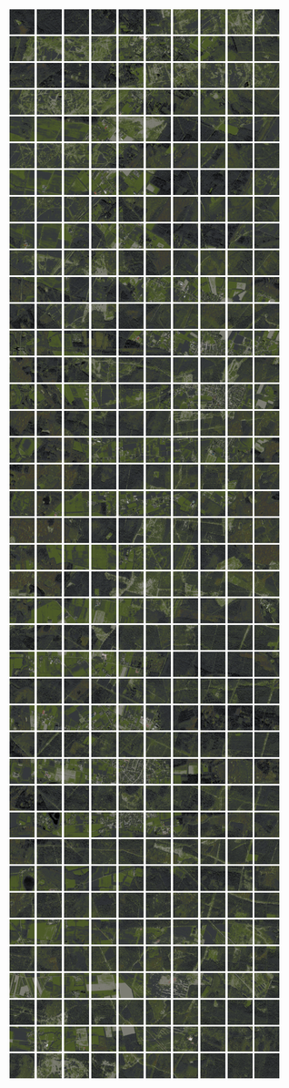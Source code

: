 <html>
<div>
<img src="https://github.com/HakkaTjakka/NL_TILE_MAP/blob/main/18/630/-1048/r.6300.-10480.png" height="44" width="44">
<img src="https://github.com/HakkaTjakka/NL_TILE_MAP/blob/main/18/630/-1048/r.6301.-10480.png" height="44" width="44">
<img src="https://github.com/HakkaTjakka/NL_TILE_MAP/blob/main/18/630/-1048/r.6302.-10480.png" height="44" width="44">
<img src="https://github.com/HakkaTjakka/NL_TILE_MAP/blob/main/18/630/-1048/r.6303.-10480.png" height="44" width="44">
<img src="https://github.com/HakkaTjakka/NL_TILE_MAP/blob/main/18/630/-1048/r.6304.-10480.png" height="44" width="44">
<img src="https://github.com/HakkaTjakka/NL_TILE_MAP/blob/main/18/630/-1048/r.6305.-10480.png" height="44" width="44">
<img src="https://github.com/HakkaTjakka/NL_TILE_MAP/blob/main/18/630/-1048/r.6306.-10480.png" height="44" width="44">
<img src="https://github.com/HakkaTjakka/NL_TILE_MAP/blob/main/18/630/-1048/r.6307.-10480.png" height="44" width="44">
<img src="https://github.com/HakkaTjakka/NL_TILE_MAP/blob/main/18/630/-1048/r.6308.-10480.png" height="44" width="44">
<img src="https://github.com/HakkaTjakka/NL_TILE_MAP/blob/main/18/630/-1048/r.6309.-10480.png" height="44" width="44">
<img src="https://github.com/HakkaTjakka/NL_TILE_MAP/blob/main/18/631/-1048/r.6310.-10480.png" height="44" width="44">
<img src="https://github.com/HakkaTjakka/NL_TILE_MAP/blob/main/18/631/-1048/r.6311.-10480.png" height="44" width="44">
<img src="https://github.com/HakkaTjakka/NL_TILE_MAP/blob/main/18/631/-1048/r.6312.-10480.png" height="44" width="44">
<img src="https://github.com/HakkaTjakka/NL_TILE_MAP/blob/main/18/631/-1048/r.6313.-10480.png" height="44" width="44">
<img src="https://github.com/HakkaTjakka/NL_TILE_MAP/blob/main/18/631/-1048/r.6314.-10480.png" height="44" width="44">
<img src="https://github.com/HakkaTjakka/NL_TILE_MAP/blob/main/18/631/-1048/r.6315.-10480.png" height="44" width="44">
<img src="https://github.com/HakkaTjakka/NL_TILE_MAP/blob/main/18/631/-1048/r.6316.-10480.png" height="44" width="44">
<img src="https://github.com/HakkaTjakka/NL_TILE_MAP/blob/main/18/631/-1048/r.6317.-10480.png" height="44" width="44">
<img src="https://github.com/HakkaTjakka/NL_TILE_MAP/blob/main/18/631/-1048/r.6318.-10480.png" height="44" width="44">
<img src="https://github.com/HakkaTjakka/NL_TILE_MAP/blob/main/18/631/-1048/r.6319.-10480.png" height="44" width="44">
<br>
<img src="https://github.com/HakkaTjakka/NL_TILE_MAP/blob/main/18/630/-1048/r.6300.-10479.png" height="44" width="44">
<img src="https://github.com/HakkaTjakka/NL_TILE_MAP/blob/main/18/630/-1048/r.6301.-10479.png" height="44" width="44">
<img src="https://github.com/HakkaTjakka/NL_TILE_MAP/blob/main/18/630/-1048/r.6302.-10479.png" height="44" width="44">
<img src="https://github.com/HakkaTjakka/NL_TILE_MAP/blob/main/18/630/-1048/r.6303.-10479.png" height="44" width="44">
<img src="https://github.com/HakkaTjakka/NL_TILE_MAP/blob/main/18/630/-1048/r.6304.-10479.png" height="44" width="44">
<img src="https://github.com/HakkaTjakka/NL_TILE_MAP/blob/main/18/630/-1048/r.6305.-10479.png" height="44" width="44">
<img src="https://github.com/HakkaTjakka/NL_TILE_MAP/blob/main/18/630/-1048/r.6306.-10479.png" height="44" width="44">
<img src="https://github.com/HakkaTjakka/NL_TILE_MAP/blob/main/18/630/-1048/r.6307.-10479.png" height="44" width="44">
<img src="https://github.com/HakkaTjakka/NL_TILE_MAP/blob/main/18/630/-1048/r.6308.-10479.png" height="44" width="44">
<img src="https://github.com/HakkaTjakka/NL_TILE_MAP/blob/main/18/630/-1048/r.6309.-10479.png" height="44" width="44">
<img src="https://github.com/HakkaTjakka/NL_TILE_MAP/blob/main/18/631/-1048/r.6310.-10479.png" height="44" width="44">
<img src="https://github.com/HakkaTjakka/NL_TILE_MAP/blob/main/18/631/-1048/r.6311.-10479.png" height="44" width="44">
<img src="https://github.com/HakkaTjakka/NL_TILE_MAP/blob/main/18/631/-1048/r.6312.-10479.png" height="44" width="44">
<img src="https://github.com/HakkaTjakka/NL_TILE_MAP/blob/main/18/631/-1048/r.6313.-10479.png" height="44" width="44">
<img src="https://github.com/HakkaTjakka/NL_TILE_MAP/blob/main/18/631/-1048/r.6314.-10479.png" height="44" width="44">
<img src="https://github.com/HakkaTjakka/NL_TILE_MAP/blob/main/18/631/-1048/r.6315.-10479.png" height="44" width="44">
<img src="https://github.com/HakkaTjakka/NL_TILE_MAP/blob/main/18/631/-1048/r.6316.-10479.png" height="44" width="44">
<img src="https://github.com/HakkaTjakka/NL_TILE_MAP/blob/main/18/631/-1048/r.6317.-10479.png" height="44" width="44">
<img src="https://github.com/HakkaTjakka/NL_TILE_MAP/blob/main/18/631/-1048/r.6318.-10479.png" height="44" width="44">
<img src="https://github.com/HakkaTjakka/NL_TILE_MAP/blob/main/18/631/-1048/r.6319.-10479.png" height="44" width="44">
<br>
<img src="https://github.com/HakkaTjakka/NL_TILE_MAP/blob/main/18/630/-1048/r.6300.-10478.png" height="44" width="44">
<img src="https://github.com/HakkaTjakka/NL_TILE_MAP/blob/main/18/630/-1048/r.6301.-10478.png" height="44" width="44">
<img src="https://github.com/HakkaTjakka/NL_TILE_MAP/blob/main/18/630/-1048/r.6302.-10478.png" height="44" width="44">
<img src="https://github.com/HakkaTjakka/NL_TILE_MAP/blob/main/18/630/-1048/r.6303.-10478.png" height="44" width="44">
<img src="https://github.com/HakkaTjakka/NL_TILE_MAP/blob/main/18/630/-1048/r.6304.-10478.png" height="44" width="44">
<img src="https://github.com/HakkaTjakka/NL_TILE_MAP/blob/main/18/630/-1048/r.6305.-10478.png" height="44" width="44">
<img src="https://github.com/HakkaTjakka/NL_TILE_MAP/blob/main/18/630/-1048/r.6306.-10478.png" height="44" width="44">
<img src="https://github.com/HakkaTjakka/NL_TILE_MAP/blob/main/18/630/-1048/r.6307.-10478.png" height="44" width="44">
<img src="https://github.com/HakkaTjakka/NL_TILE_MAP/blob/main/18/630/-1048/r.6308.-10478.png" height="44" width="44">
<img src="https://github.com/HakkaTjakka/NL_TILE_MAP/blob/main/18/630/-1048/r.6309.-10478.png" height="44" width="44">
<img src="https://github.com/HakkaTjakka/NL_TILE_MAP/blob/main/18/631/-1048/r.6310.-10478.png" height="44" width="44">
<img src="https://github.com/HakkaTjakka/NL_TILE_MAP/blob/main/18/631/-1048/r.6311.-10478.png" height="44" width="44">
<img src="https://github.com/HakkaTjakka/NL_TILE_MAP/blob/main/18/631/-1048/r.6312.-10478.png" height="44" width="44">
<img src="https://github.com/HakkaTjakka/NL_TILE_MAP/blob/main/18/631/-1048/r.6313.-10478.png" height="44" width="44">
<img src="https://github.com/HakkaTjakka/NL_TILE_MAP/blob/main/18/631/-1048/r.6314.-10478.png" height="44" width="44">
<img src="https://github.com/HakkaTjakka/NL_TILE_MAP/blob/main/18/631/-1048/r.6315.-10478.png" height="44" width="44">
<img src="https://github.com/HakkaTjakka/NL_TILE_MAP/blob/main/18/631/-1048/r.6316.-10478.png" height="44" width="44">
<img src="https://github.com/HakkaTjakka/NL_TILE_MAP/blob/main/18/631/-1048/r.6317.-10478.png" height="44" width="44">
<img src="https://github.com/HakkaTjakka/NL_TILE_MAP/blob/main/18/631/-1048/r.6318.-10478.png" height="44" width="44">
<img src="https://github.com/HakkaTjakka/NL_TILE_MAP/blob/main/18/631/-1048/r.6319.-10478.png" height="44" width="44">
<br>
<img src="https://github.com/HakkaTjakka/NL_TILE_MAP/blob/main/18/630/-1048/r.6300.-10477.png" height="44" width="44">
<img src="https://github.com/HakkaTjakka/NL_TILE_MAP/blob/main/18/630/-1048/r.6301.-10477.png" height="44" width="44">
<img src="https://github.com/HakkaTjakka/NL_TILE_MAP/blob/main/18/630/-1048/r.6302.-10477.png" height="44" width="44">
<img src="https://github.com/HakkaTjakka/NL_TILE_MAP/blob/main/18/630/-1048/r.6303.-10477.png" height="44" width="44">
<img src="https://github.com/HakkaTjakka/NL_TILE_MAP/blob/main/18/630/-1048/r.6304.-10477.png" height="44" width="44">
<img src="https://github.com/HakkaTjakka/NL_TILE_MAP/blob/main/18/630/-1048/r.6305.-10477.png" height="44" width="44">
<img src="https://github.com/HakkaTjakka/NL_TILE_MAP/blob/main/18/630/-1048/r.6306.-10477.png" height="44" width="44">
<img src="https://github.com/HakkaTjakka/NL_TILE_MAP/blob/main/18/630/-1048/r.6307.-10477.png" height="44" width="44">
<img src="https://github.com/HakkaTjakka/NL_TILE_MAP/blob/main/18/630/-1048/r.6308.-10477.png" height="44" width="44">
<img src="https://github.com/HakkaTjakka/NL_TILE_MAP/blob/main/18/630/-1048/r.6309.-10477.png" height="44" width="44">
<img src="https://github.com/HakkaTjakka/NL_TILE_MAP/blob/main/18/631/-1048/r.6310.-10477.png" height="44" width="44">
<img src="https://github.com/HakkaTjakka/NL_TILE_MAP/blob/main/18/631/-1048/r.6311.-10477.png" height="44" width="44">
<img src="https://github.com/HakkaTjakka/NL_TILE_MAP/blob/main/18/631/-1048/r.6312.-10477.png" height="44" width="44">
<img src="https://github.com/HakkaTjakka/NL_TILE_MAP/blob/main/18/631/-1048/r.6313.-10477.png" height="44" width="44">
<img src="https://github.com/HakkaTjakka/NL_TILE_MAP/blob/main/18/631/-1048/r.6314.-10477.png" height="44" width="44">
<img src="https://github.com/HakkaTjakka/NL_TILE_MAP/blob/main/18/631/-1048/r.6315.-10477.png" height="44" width="44">
<img src="https://github.com/HakkaTjakka/NL_TILE_MAP/blob/main/18/631/-1048/r.6316.-10477.png" height="44" width="44">
<img src="https://github.com/HakkaTjakka/NL_TILE_MAP/blob/main/18/631/-1048/r.6317.-10477.png" height="44" width="44">
<img src="https://github.com/HakkaTjakka/NL_TILE_MAP/blob/main/18/631/-1048/r.6318.-10477.png" height="44" width="44">
<img src="https://github.com/HakkaTjakka/NL_TILE_MAP/blob/main/18/631/-1048/r.6319.-10477.png" height="44" width="44">
<br>
<img src="https://github.com/HakkaTjakka/NL_TILE_MAP/blob/main/18/630/-1048/r.6300.-10476.png" height="44" width="44">
<img src="https://github.com/HakkaTjakka/NL_TILE_MAP/blob/main/18/630/-1048/r.6301.-10476.png" height="44" width="44">
<img src="https://github.com/HakkaTjakka/NL_TILE_MAP/blob/main/18/630/-1048/r.6302.-10476.png" height="44" width="44">
<img src="https://github.com/HakkaTjakka/NL_TILE_MAP/blob/main/18/630/-1048/r.6303.-10476.png" height="44" width="44">
<img src="https://github.com/HakkaTjakka/NL_TILE_MAP/blob/main/18/630/-1048/r.6304.-10476.png" height="44" width="44">
<img src="https://github.com/HakkaTjakka/NL_TILE_MAP/blob/main/18/630/-1048/r.6305.-10476.png" height="44" width="44">
<img src="https://github.com/HakkaTjakka/NL_TILE_MAP/blob/main/18/630/-1048/r.6306.-10476.png" height="44" width="44">
<img src="https://github.com/HakkaTjakka/NL_TILE_MAP/blob/main/18/630/-1048/r.6307.-10476.png" height="44" width="44">
<img src="https://github.com/HakkaTjakka/NL_TILE_MAP/blob/main/18/630/-1048/r.6308.-10476.png" height="44" width="44">
<img src="https://github.com/HakkaTjakka/NL_TILE_MAP/blob/main/18/630/-1048/r.6309.-10476.png" height="44" width="44">
<img src="https://github.com/HakkaTjakka/NL_TILE_MAP/blob/main/18/631/-1048/r.6310.-10476.png" height="44" width="44">
<img src="https://github.com/HakkaTjakka/NL_TILE_MAP/blob/main/18/631/-1048/r.6311.-10476.png" height="44" width="44">
<img src="https://github.com/HakkaTjakka/NL_TILE_MAP/blob/main/18/631/-1048/r.6312.-10476.png" height="44" width="44">
<img src="https://github.com/HakkaTjakka/NL_TILE_MAP/blob/main/18/631/-1048/r.6313.-10476.png" height="44" width="44">
<img src="https://github.com/HakkaTjakka/NL_TILE_MAP/blob/main/18/631/-1048/r.6314.-10476.png" height="44" width="44">
<img src="https://github.com/HakkaTjakka/NL_TILE_MAP/blob/main/18/631/-1048/r.6315.-10476.png" height="44" width="44">
<img src="https://github.com/HakkaTjakka/NL_TILE_MAP/blob/main/18/631/-1048/r.6316.-10476.png" height="44" width="44">
<img src="https://github.com/HakkaTjakka/NL_TILE_MAP/blob/main/18/631/-1048/r.6317.-10476.png" height="44" width="44">
<img src="https://github.com/HakkaTjakka/NL_TILE_MAP/blob/main/18/631/-1048/r.6318.-10476.png" height="44" width="44">
<img src="https://github.com/HakkaTjakka/NL_TILE_MAP/blob/main/18/631/-1048/r.6319.-10476.png" height="44" width="44">
<br>
<img src="https://github.com/HakkaTjakka/NL_TILE_MAP/blob/main/18/630/-1048/r.6300.-10475.png" height="44" width="44">
<img src="https://github.com/HakkaTjakka/NL_TILE_MAP/blob/main/18/630/-1048/r.6301.-10475.png" height="44" width="44">
<img src="https://github.com/HakkaTjakka/NL_TILE_MAP/blob/main/18/630/-1048/r.6302.-10475.png" height="44" width="44">
<img src="https://github.com/HakkaTjakka/NL_TILE_MAP/blob/main/18/630/-1048/r.6303.-10475.png" height="44" width="44">
<img src="https://github.com/HakkaTjakka/NL_TILE_MAP/blob/main/18/630/-1048/r.6304.-10475.png" height="44" width="44">
<img src="https://github.com/HakkaTjakka/NL_TILE_MAP/blob/main/18/630/-1048/r.6305.-10475.png" height="44" width="44">
<img src="https://github.com/HakkaTjakka/NL_TILE_MAP/blob/main/18/630/-1048/r.6306.-10475.png" height="44" width="44">
<img src="https://github.com/HakkaTjakka/NL_TILE_MAP/blob/main/18/630/-1048/r.6307.-10475.png" height="44" width="44">
<img src="https://github.com/HakkaTjakka/NL_TILE_MAP/blob/main/18/630/-1048/r.6308.-10475.png" height="44" width="44">
<img src="https://github.com/HakkaTjakka/NL_TILE_MAP/blob/main/18/630/-1048/r.6309.-10475.png" height="44" width="44">
<img src="https://github.com/HakkaTjakka/NL_TILE_MAP/blob/main/18/631/-1048/r.6310.-10475.png" height="44" width="44">
<img src="https://github.com/HakkaTjakka/NL_TILE_MAP/blob/main/18/631/-1048/r.6311.-10475.png" height="44" width="44">
<img src="https://github.com/HakkaTjakka/NL_TILE_MAP/blob/main/18/631/-1048/r.6312.-10475.png" height="44" width="44">
<img src="https://github.com/HakkaTjakka/NL_TILE_MAP/blob/main/18/631/-1048/r.6313.-10475.png" height="44" width="44">
<img src="https://github.com/HakkaTjakka/NL_TILE_MAP/blob/main/18/631/-1048/r.6314.-10475.png" height="44" width="44">
<img src="https://github.com/HakkaTjakka/NL_TILE_MAP/blob/main/18/631/-1048/r.6315.-10475.png" height="44" width="44">
<img src="https://github.com/HakkaTjakka/NL_TILE_MAP/blob/main/18/631/-1048/r.6316.-10475.png" height="44" width="44">
<img src="https://github.com/HakkaTjakka/NL_TILE_MAP/blob/main/18/631/-1048/r.6317.-10475.png" height="44" width="44">
<img src="https://github.com/HakkaTjakka/NL_TILE_MAP/blob/main/18/631/-1048/r.6318.-10475.png" height="44" width="44">
<img src="https://github.com/HakkaTjakka/NL_TILE_MAP/blob/main/18/631/-1048/r.6319.-10475.png" height="44" width="44">
<br>
<img src="https://github.com/HakkaTjakka/NL_TILE_MAP/blob/main/18/630/-1048/r.6300.-10474.png" height="44" width="44">
<img src="https://github.com/HakkaTjakka/NL_TILE_MAP/blob/main/18/630/-1048/r.6301.-10474.png" height="44" width="44">
<img src="https://github.com/HakkaTjakka/NL_TILE_MAP/blob/main/18/630/-1048/r.6302.-10474.png" height="44" width="44">
<img src="https://github.com/HakkaTjakka/NL_TILE_MAP/blob/main/18/630/-1048/r.6303.-10474.png" height="44" width="44">
<img src="https://github.com/HakkaTjakka/NL_TILE_MAP/blob/main/18/630/-1048/r.6304.-10474.png" height="44" width="44">
<img src="https://github.com/HakkaTjakka/NL_TILE_MAP/blob/main/18/630/-1048/r.6305.-10474.png" height="44" width="44">
<img src="https://github.com/HakkaTjakka/NL_TILE_MAP/blob/main/18/630/-1048/r.6306.-10474.png" height="44" width="44">
<img src="https://github.com/HakkaTjakka/NL_TILE_MAP/blob/main/18/630/-1048/r.6307.-10474.png" height="44" width="44">
<img src="https://github.com/HakkaTjakka/NL_TILE_MAP/blob/main/18/630/-1048/r.6308.-10474.png" height="44" width="44">
<img src="https://github.com/HakkaTjakka/NL_TILE_MAP/blob/main/18/630/-1048/r.6309.-10474.png" height="44" width="44">
<img src="https://github.com/HakkaTjakka/NL_TILE_MAP/blob/main/18/631/-1048/r.6310.-10474.png" height="44" width="44">
<img src="https://github.com/HakkaTjakka/NL_TILE_MAP/blob/main/18/631/-1048/r.6311.-10474.png" height="44" width="44">
<img src="https://github.com/HakkaTjakka/NL_TILE_MAP/blob/main/18/631/-1048/r.6312.-10474.png" height="44" width="44">
<img src="https://github.com/HakkaTjakka/NL_TILE_MAP/blob/main/18/631/-1048/r.6313.-10474.png" height="44" width="44">
<img src="https://github.com/HakkaTjakka/NL_TILE_MAP/blob/main/18/631/-1048/r.6314.-10474.png" height="44" width="44">
<img src="https://github.com/HakkaTjakka/NL_TILE_MAP/blob/main/18/631/-1048/r.6315.-10474.png" height="44" width="44">
<img src="https://github.com/HakkaTjakka/NL_TILE_MAP/blob/main/18/631/-1048/r.6316.-10474.png" height="44" width="44">
<img src="https://github.com/HakkaTjakka/NL_TILE_MAP/blob/main/18/631/-1048/r.6317.-10474.png" height="44" width="44">
<img src="https://github.com/HakkaTjakka/NL_TILE_MAP/blob/main/18/631/-1048/r.6318.-10474.png" height="44" width="44">
<img src="https://github.com/HakkaTjakka/NL_TILE_MAP/blob/main/18/631/-1048/r.6319.-10474.png" height="44" width="44">
<br>
<img src="https://github.com/HakkaTjakka/NL_TILE_MAP/blob/main/18/630/-1048/r.6300.-10473.png" height="44" width="44">
<img src="https://github.com/HakkaTjakka/NL_TILE_MAP/blob/main/18/630/-1048/r.6301.-10473.png" height="44" width="44">
<img src="https://github.com/HakkaTjakka/NL_TILE_MAP/blob/main/18/630/-1048/r.6302.-10473.png" height="44" width="44">
<img src="https://github.com/HakkaTjakka/NL_TILE_MAP/blob/main/18/630/-1048/r.6303.-10473.png" height="44" width="44">
<img src="https://github.com/HakkaTjakka/NL_TILE_MAP/blob/main/18/630/-1048/r.6304.-10473.png" height="44" width="44">
<img src="https://github.com/HakkaTjakka/NL_TILE_MAP/blob/main/18/630/-1048/r.6305.-10473.png" height="44" width="44">
<img src="https://github.com/HakkaTjakka/NL_TILE_MAP/blob/main/18/630/-1048/r.6306.-10473.png" height="44" width="44">
<img src="https://github.com/HakkaTjakka/NL_TILE_MAP/blob/main/18/630/-1048/r.6307.-10473.png" height="44" width="44">
<img src="https://github.com/HakkaTjakka/NL_TILE_MAP/blob/main/18/630/-1048/r.6308.-10473.png" height="44" width="44">
<img src="https://github.com/HakkaTjakka/NL_TILE_MAP/blob/main/18/630/-1048/r.6309.-10473.png" height="44" width="44">
<img src="https://github.com/HakkaTjakka/NL_TILE_MAP/blob/main/18/631/-1048/r.6310.-10473.png" height="44" width="44">
<img src="https://github.com/HakkaTjakka/NL_TILE_MAP/blob/main/18/631/-1048/r.6311.-10473.png" height="44" width="44">
<img src="https://github.com/HakkaTjakka/NL_TILE_MAP/blob/main/18/631/-1048/r.6312.-10473.png" height="44" width="44">
<img src="https://github.com/HakkaTjakka/NL_TILE_MAP/blob/main/18/631/-1048/r.6313.-10473.png" height="44" width="44">
<img src="https://github.com/HakkaTjakka/NL_TILE_MAP/blob/main/18/631/-1048/r.6314.-10473.png" height="44" width="44">
<img src="https://github.com/HakkaTjakka/NL_TILE_MAP/blob/main/18/631/-1048/r.6315.-10473.png" height="44" width="44">
<img src="https://github.com/HakkaTjakka/NL_TILE_MAP/blob/main/18/631/-1048/r.6316.-10473.png" height="44" width="44">
<img src="https://github.com/HakkaTjakka/NL_TILE_MAP/blob/main/18/631/-1048/r.6317.-10473.png" height="44" width="44">
<img src="https://github.com/HakkaTjakka/NL_TILE_MAP/blob/main/18/631/-1048/r.6318.-10473.png" height="44" width="44">
<img src="https://github.com/HakkaTjakka/NL_TILE_MAP/blob/main/18/631/-1048/r.6319.-10473.png" height="44" width="44">
<br>
<img src="https://github.com/HakkaTjakka/NL_TILE_MAP/blob/main/18/630/-1048/r.6300.-10472.png" height="44" width="44">
<img src="https://github.com/HakkaTjakka/NL_TILE_MAP/blob/main/18/630/-1048/r.6301.-10472.png" height="44" width="44">
<img src="https://github.com/HakkaTjakka/NL_TILE_MAP/blob/main/18/630/-1048/r.6302.-10472.png" height="44" width="44">
<img src="https://github.com/HakkaTjakka/NL_TILE_MAP/blob/main/18/630/-1048/r.6303.-10472.png" height="44" width="44">
<img src="https://github.com/HakkaTjakka/NL_TILE_MAP/blob/main/18/630/-1048/r.6304.-10472.png" height="44" width="44">
<img src="https://github.com/HakkaTjakka/NL_TILE_MAP/blob/main/18/630/-1048/r.6305.-10472.png" height="44" width="44">
<img src="https://github.com/HakkaTjakka/NL_TILE_MAP/blob/main/18/630/-1048/r.6306.-10472.png" height="44" width="44">
<img src="https://github.com/HakkaTjakka/NL_TILE_MAP/blob/main/18/630/-1048/r.6307.-10472.png" height="44" width="44">
<img src="https://github.com/HakkaTjakka/NL_TILE_MAP/blob/main/18/630/-1048/r.6308.-10472.png" height="44" width="44">
<img src="https://github.com/HakkaTjakka/NL_TILE_MAP/blob/main/18/630/-1048/r.6309.-10472.png" height="44" width="44">
<img src="https://github.com/HakkaTjakka/NL_TILE_MAP/blob/main/18/631/-1048/r.6310.-10472.png" height="44" width="44">
<img src="https://github.com/HakkaTjakka/NL_TILE_MAP/blob/main/18/631/-1048/r.6311.-10472.png" height="44" width="44">
<img src="https://github.com/HakkaTjakka/NL_TILE_MAP/blob/main/18/631/-1048/r.6312.-10472.png" height="44" width="44">
<img src="https://github.com/HakkaTjakka/NL_TILE_MAP/blob/main/18/631/-1048/r.6313.-10472.png" height="44" width="44">
<img src="https://github.com/HakkaTjakka/NL_TILE_MAP/blob/main/18/631/-1048/r.6314.-10472.png" height="44" width="44">
<img src="https://github.com/HakkaTjakka/NL_TILE_MAP/blob/main/18/631/-1048/r.6315.-10472.png" height="44" width="44">
<img src="https://github.com/HakkaTjakka/NL_TILE_MAP/blob/main/18/631/-1048/r.6316.-10472.png" height="44" width="44">
<img src="https://github.com/HakkaTjakka/NL_TILE_MAP/blob/main/18/631/-1048/r.6317.-10472.png" height="44" width="44">
<img src="https://github.com/HakkaTjakka/NL_TILE_MAP/blob/main/18/631/-1048/r.6318.-10472.png" height="44" width="44">
<img src="https://github.com/HakkaTjakka/NL_TILE_MAP/blob/main/18/631/-1048/r.6319.-10472.png" height="44" width="44">
<br>
<img src="https://github.com/HakkaTjakka/NL_TILE_MAP/blob/main/18/630/-1048/r.6300.-10471.png" height="44" width="44">
<img src="https://github.com/HakkaTjakka/NL_TILE_MAP/blob/main/18/630/-1048/r.6301.-10471.png" height="44" width="44">
<img src="https://github.com/HakkaTjakka/NL_TILE_MAP/blob/main/18/630/-1048/r.6302.-10471.png" height="44" width="44">
<img src="https://github.com/HakkaTjakka/NL_TILE_MAP/blob/main/18/630/-1048/r.6303.-10471.png" height="44" width="44">
<img src="https://github.com/HakkaTjakka/NL_TILE_MAP/blob/main/18/630/-1048/r.6304.-10471.png" height="44" width="44">
<img src="https://github.com/HakkaTjakka/NL_TILE_MAP/blob/main/18/630/-1048/r.6305.-10471.png" height="44" width="44">
<img src="https://github.com/HakkaTjakka/NL_TILE_MAP/blob/main/18/630/-1048/r.6306.-10471.png" height="44" width="44">
<img src="https://github.com/HakkaTjakka/NL_TILE_MAP/blob/main/18/630/-1048/r.6307.-10471.png" height="44" width="44">
<img src="https://github.com/HakkaTjakka/NL_TILE_MAP/blob/main/18/630/-1048/r.6308.-10471.png" height="44" width="44">
<img src="https://github.com/HakkaTjakka/NL_TILE_MAP/blob/main/18/630/-1048/r.6309.-10471.png" height="44" width="44">
<img src="https://github.com/HakkaTjakka/NL_TILE_MAP/blob/main/18/631/-1048/r.6310.-10471.png" height="44" width="44">
<img src="https://github.com/HakkaTjakka/NL_TILE_MAP/blob/main/18/631/-1048/r.6311.-10471.png" height="44" width="44">
<img src="https://github.com/HakkaTjakka/NL_TILE_MAP/blob/main/18/631/-1048/r.6312.-10471.png" height="44" width="44">
<img src="https://github.com/HakkaTjakka/NL_TILE_MAP/blob/main/18/631/-1048/r.6313.-10471.png" height="44" width="44">
<img src="https://github.com/HakkaTjakka/NL_TILE_MAP/blob/main/18/631/-1048/r.6314.-10471.png" height="44" width="44">
<img src="https://github.com/HakkaTjakka/NL_TILE_MAP/blob/main/18/631/-1048/r.6315.-10471.png" height="44" width="44">
<img src="https://github.com/HakkaTjakka/NL_TILE_MAP/blob/main/18/631/-1048/r.6316.-10471.png" height="44" width="44">
<img src="https://github.com/HakkaTjakka/NL_TILE_MAP/blob/main/18/631/-1048/r.6317.-10471.png" height="44" width="44">
<img src="https://github.com/HakkaTjakka/NL_TILE_MAP/blob/main/18/631/-1048/r.6318.-10471.png" height="44" width="44">
<img src="https://github.com/HakkaTjakka/NL_TILE_MAP/blob/main/18/631/-1048/r.6319.-10471.png" height="44" width="44">
<br>
<img src="https://github.com/HakkaTjakka/NL_TILE_MAP/blob/main/18/630/-1047/r.6300.-10470.png" height="44" width="44">
<img src="https://github.com/HakkaTjakka/NL_TILE_MAP/blob/main/18/630/-1047/r.6301.-10470.png" height="44" width="44">
<img src="https://github.com/HakkaTjakka/NL_TILE_MAP/blob/main/18/630/-1047/r.6302.-10470.png" height="44" width="44">
<img src="https://github.com/HakkaTjakka/NL_TILE_MAP/blob/main/18/630/-1047/r.6303.-10470.png" height="44" width="44">
<img src="https://github.com/HakkaTjakka/NL_TILE_MAP/blob/main/18/630/-1047/r.6304.-10470.png" height="44" width="44">
<img src="https://github.com/HakkaTjakka/NL_TILE_MAP/blob/main/18/630/-1047/r.6305.-10470.png" height="44" width="44">
<img src="https://github.com/HakkaTjakka/NL_TILE_MAP/blob/main/18/630/-1047/r.6306.-10470.png" height="44" width="44">
<img src="https://github.com/HakkaTjakka/NL_TILE_MAP/blob/main/18/630/-1047/r.6307.-10470.png" height="44" width="44">
<img src="https://github.com/HakkaTjakka/NL_TILE_MAP/blob/main/18/630/-1047/r.6308.-10470.png" height="44" width="44">
<img src="https://github.com/HakkaTjakka/NL_TILE_MAP/blob/main/18/630/-1047/r.6309.-10470.png" height="44" width="44">
<img src="https://github.com/HakkaTjakka/NL_TILE_MAP/blob/main/18/631/-1047/r.6310.-10470.png" height="44" width="44">
<img src="https://github.com/HakkaTjakka/NL_TILE_MAP/blob/main/18/631/-1047/r.6311.-10470.png" height="44" width="44">
<img src="https://github.com/HakkaTjakka/NL_TILE_MAP/blob/main/18/631/-1047/r.6312.-10470.png" height="44" width="44">
<img src="https://github.com/HakkaTjakka/NL_TILE_MAP/blob/main/18/631/-1047/r.6313.-10470.png" height="44" width="44">
<img src="https://github.com/HakkaTjakka/NL_TILE_MAP/blob/main/18/631/-1047/r.6314.-10470.png" height="44" width="44">
<img src="https://github.com/HakkaTjakka/NL_TILE_MAP/blob/main/18/631/-1047/r.6315.-10470.png" height="44" width="44">
<img src="https://github.com/HakkaTjakka/NL_TILE_MAP/blob/main/18/631/-1047/r.6316.-10470.png" height="44" width="44">
<img src="https://github.com/HakkaTjakka/NL_TILE_MAP/blob/main/18/631/-1047/r.6317.-10470.png" height="44" width="44">
<img src="https://github.com/HakkaTjakka/NL_TILE_MAP/blob/main/18/631/-1047/r.6318.-10470.png" height="44" width="44">
<img src="https://github.com/HakkaTjakka/NL_TILE_MAP/blob/main/18/631/-1047/r.6319.-10470.png" height="44" width="44">
<br>
<img src="https://github.com/HakkaTjakka/NL_TILE_MAP/blob/main/18/630/-1047/r.6300.-10469.png" height="44" width="44">
<img src="https://github.com/HakkaTjakka/NL_TILE_MAP/blob/main/18/630/-1047/r.6301.-10469.png" height="44" width="44">
<img src="https://github.com/HakkaTjakka/NL_TILE_MAP/blob/main/18/630/-1047/r.6302.-10469.png" height="44" width="44">
<img src="https://github.com/HakkaTjakka/NL_TILE_MAP/blob/main/18/630/-1047/r.6303.-10469.png" height="44" width="44">
<img src="https://github.com/HakkaTjakka/NL_TILE_MAP/blob/main/18/630/-1047/r.6304.-10469.png" height="44" width="44">
<img src="https://github.com/HakkaTjakka/NL_TILE_MAP/blob/main/18/630/-1047/r.6305.-10469.png" height="44" width="44">
<img src="https://github.com/HakkaTjakka/NL_TILE_MAP/blob/main/18/630/-1047/r.6306.-10469.png" height="44" width="44">
<img src="https://github.com/HakkaTjakka/NL_TILE_MAP/blob/main/18/630/-1047/r.6307.-10469.png" height="44" width="44">
<img src="https://github.com/HakkaTjakka/NL_TILE_MAP/blob/main/18/630/-1047/r.6308.-10469.png" height="44" width="44">
<img src="https://github.com/HakkaTjakka/NL_TILE_MAP/blob/main/18/630/-1047/r.6309.-10469.png" height="44" width="44">
<img src="https://github.com/HakkaTjakka/NL_TILE_MAP/blob/main/18/631/-1047/r.6310.-10469.png" height="44" width="44">
<img src="https://github.com/HakkaTjakka/NL_TILE_MAP/blob/main/18/631/-1047/r.6311.-10469.png" height="44" width="44">
<img src="https://github.com/HakkaTjakka/NL_TILE_MAP/blob/main/18/631/-1047/r.6312.-10469.png" height="44" width="44">
<img src="https://github.com/HakkaTjakka/NL_TILE_MAP/blob/main/18/631/-1047/r.6313.-10469.png" height="44" width="44">
<img src="https://github.com/HakkaTjakka/NL_TILE_MAP/blob/main/18/631/-1047/r.6314.-10469.png" height="44" width="44">
<img src="https://github.com/HakkaTjakka/NL_TILE_MAP/blob/main/18/631/-1047/r.6315.-10469.png" height="44" width="44">
<img src="https://github.com/HakkaTjakka/NL_TILE_MAP/blob/main/18/631/-1047/r.6316.-10469.png" height="44" width="44">
<img src="https://github.com/HakkaTjakka/NL_TILE_MAP/blob/main/18/631/-1047/r.6317.-10469.png" height="44" width="44">
<img src="https://github.com/HakkaTjakka/NL_TILE_MAP/blob/main/18/631/-1047/r.6318.-10469.png" height="44" width="44">
<img src="https://github.com/HakkaTjakka/NL_TILE_MAP/blob/main/18/631/-1047/r.6319.-10469.png" height="44" width="44">
<br>
<img src="https://github.com/HakkaTjakka/NL_TILE_MAP/blob/main/18/630/-1047/r.6300.-10468.png" height="44" width="44">
<img src="https://github.com/HakkaTjakka/NL_TILE_MAP/blob/main/18/630/-1047/r.6301.-10468.png" height="44" width="44">
<img src="https://github.com/HakkaTjakka/NL_TILE_MAP/blob/main/18/630/-1047/r.6302.-10468.png" height="44" width="44">
<img src="https://github.com/HakkaTjakka/NL_TILE_MAP/blob/main/18/630/-1047/r.6303.-10468.png" height="44" width="44">
<img src="https://github.com/HakkaTjakka/NL_TILE_MAP/blob/main/18/630/-1047/r.6304.-10468.png" height="44" width="44">
<img src="https://github.com/HakkaTjakka/NL_TILE_MAP/blob/main/18/630/-1047/r.6305.-10468.png" height="44" width="44">
<img src="https://github.com/HakkaTjakka/NL_TILE_MAP/blob/main/18/630/-1047/r.6306.-10468.png" height="44" width="44">
<img src="https://github.com/HakkaTjakka/NL_TILE_MAP/blob/main/18/630/-1047/r.6307.-10468.png" height="44" width="44">
<img src="https://github.com/HakkaTjakka/NL_TILE_MAP/blob/main/18/630/-1047/r.6308.-10468.png" height="44" width="44">
<img src="https://github.com/HakkaTjakka/NL_TILE_MAP/blob/main/18/630/-1047/r.6309.-10468.png" height="44" width="44">
<img src="https://github.com/HakkaTjakka/NL_TILE_MAP/blob/main/18/631/-1047/r.6310.-10468.png" height="44" width="44">
<img src="https://github.com/HakkaTjakka/NL_TILE_MAP/blob/main/18/631/-1047/r.6311.-10468.png" height="44" width="44">
<img src="https://github.com/HakkaTjakka/NL_TILE_MAP/blob/main/18/631/-1047/r.6312.-10468.png" height="44" width="44">
<img src="https://github.com/HakkaTjakka/NL_TILE_MAP/blob/main/18/631/-1047/r.6313.-10468.png" height="44" width="44">
<img src="https://github.com/HakkaTjakka/NL_TILE_MAP/blob/main/18/631/-1047/r.6314.-10468.png" height="44" width="44">
<img src="https://github.com/HakkaTjakka/NL_TILE_MAP/blob/main/18/631/-1047/r.6315.-10468.png" height="44" width="44">
<img src="https://github.com/HakkaTjakka/NL_TILE_MAP/blob/main/18/631/-1047/r.6316.-10468.png" height="44" width="44">
<img src="https://github.com/HakkaTjakka/NL_TILE_MAP/blob/main/18/631/-1047/r.6317.-10468.png" height="44" width="44">
<img src="https://github.com/HakkaTjakka/NL_TILE_MAP/blob/main/18/631/-1047/r.6318.-10468.png" height="44" width="44">
<img src="https://github.com/HakkaTjakka/NL_TILE_MAP/blob/main/18/631/-1047/r.6319.-10468.png" height="44" width="44">
<br>
<img src="https://github.com/HakkaTjakka/NL_TILE_MAP/blob/main/18/630/-1047/r.6300.-10467.png" height="44" width="44">
<img src="https://github.com/HakkaTjakka/NL_TILE_MAP/blob/main/18/630/-1047/r.6301.-10467.png" height="44" width="44">
<img src="https://github.com/HakkaTjakka/NL_TILE_MAP/blob/main/18/630/-1047/r.6302.-10467.png" height="44" width="44">
<img src="https://github.com/HakkaTjakka/NL_TILE_MAP/blob/main/18/630/-1047/r.6303.-10467.png" height="44" width="44">
<img src="https://github.com/HakkaTjakka/NL_TILE_MAP/blob/main/18/630/-1047/r.6304.-10467.png" height="44" width="44">
<img src="https://github.com/HakkaTjakka/NL_TILE_MAP/blob/main/18/630/-1047/r.6305.-10467.png" height="44" width="44">
<img src="https://github.com/HakkaTjakka/NL_TILE_MAP/blob/main/18/630/-1047/r.6306.-10467.png" height="44" width="44">
<img src="https://github.com/HakkaTjakka/NL_TILE_MAP/blob/main/18/630/-1047/r.6307.-10467.png" height="44" width="44">
<img src="https://github.com/HakkaTjakka/NL_TILE_MAP/blob/main/18/630/-1047/r.6308.-10467.png" height="44" width="44">
<img src="https://github.com/HakkaTjakka/NL_TILE_MAP/blob/main/18/630/-1047/r.6309.-10467.png" height="44" width="44">
<img src="https://github.com/HakkaTjakka/NL_TILE_MAP/blob/main/18/631/-1047/r.6310.-10467.png" height="44" width="44">
<img src="https://github.com/HakkaTjakka/NL_TILE_MAP/blob/main/18/631/-1047/r.6311.-10467.png" height="44" width="44">
<img src="https://github.com/HakkaTjakka/NL_TILE_MAP/blob/main/18/631/-1047/r.6312.-10467.png" height="44" width="44">
<img src="https://github.com/HakkaTjakka/NL_TILE_MAP/blob/main/18/631/-1047/r.6313.-10467.png" height="44" width="44">
<img src="https://github.com/HakkaTjakka/NL_TILE_MAP/blob/main/18/631/-1047/r.6314.-10467.png" height="44" width="44">
<img src="https://github.com/HakkaTjakka/NL_TILE_MAP/blob/main/18/631/-1047/r.6315.-10467.png" height="44" width="44">
<img src="https://github.com/HakkaTjakka/NL_TILE_MAP/blob/main/18/631/-1047/r.6316.-10467.png" height="44" width="44">
<img src="https://github.com/HakkaTjakka/NL_TILE_MAP/blob/main/18/631/-1047/r.6317.-10467.png" height="44" width="44">
<img src="https://github.com/HakkaTjakka/NL_TILE_MAP/blob/main/18/631/-1047/r.6318.-10467.png" height="44" width="44">
<img src="https://github.com/HakkaTjakka/NL_TILE_MAP/blob/main/18/631/-1047/r.6319.-10467.png" height="44" width="44">
<br>
<img src="https://github.com/HakkaTjakka/NL_TILE_MAP/blob/main/18/630/-1047/r.6300.-10466.png" height="44" width="44">
<img src="https://github.com/HakkaTjakka/NL_TILE_MAP/blob/main/18/630/-1047/r.6301.-10466.png" height="44" width="44">
<img src="https://github.com/HakkaTjakka/NL_TILE_MAP/blob/main/18/630/-1047/r.6302.-10466.png" height="44" width="44">
<img src="https://github.com/HakkaTjakka/NL_TILE_MAP/blob/main/18/630/-1047/r.6303.-10466.png" height="44" width="44">
<img src="https://github.com/HakkaTjakka/NL_TILE_MAP/blob/main/18/630/-1047/r.6304.-10466.png" height="44" width="44">
<img src="https://github.com/HakkaTjakka/NL_TILE_MAP/blob/main/18/630/-1047/r.6305.-10466.png" height="44" width="44">
<img src="https://github.com/HakkaTjakka/NL_TILE_MAP/blob/main/18/630/-1047/r.6306.-10466.png" height="44" width="44">
<img src="https://github.com/HakkaTjakka/NL_TILE_MAP/blob/main/18/630/-1047/r.6307.-10466.png" height="44" width="44">
<img src="https://github.com/HakkaTjakka/NL_TILE_MAP/blob/main/18/630/-1047/r.6308.-10466.png" height="44" width="44">
<img src="https://github.com/HakkaTjakka/NL_TILE_MAP/blob/main/18/630/-1047/r.6309.-10466.png" height="44" width="44">
<img src="https://github.com/HakkaTjakka/NL_TILE_MAP/blob/main/18/631/-1047/r.6310.-10466.png" height="44" width="44">
<img src="https://github.com/HakkaTjakka/NL_TILE_MAP/blob/main/18/631/-1047/r.6311.-10466.png" height="44" width="44">
<img src="https://github.com/HakkaTjakka/NL_TILE_MAP/blob/main/18/631/-1047/r.6312.-10466.png" height="44" width="44">
<img src="https://github.com/HakkaTjakka/NL_TILE_MAP/blob/main/18/631/-1047/r.6313.-10466.png" height="44" width="44">
<img src="https://github.com/HakkaTjakka/NL_TILE_MAP/blob/main/18/631/-1047/r.6314.-10466.png" height="44" width="44">
<img src="https://github.com/HakkaTjakka/NL_TILE_MAP/blob/main/18/631/-1047/r.6315.-10466.png" height="44" width="44">
<img src="https://github.com/HakkaTjakka/NL_TILE_MAP/blob/main/18/631/-1047/r.6316.-10466.png" height="44" width="44">
<img src="https://github.com/HakkaTjakka/NL_TILE_MAP/blob/main/18/631/-1047/r.6317.-10466.png" height="44" width="44">
<img src="https://github.com/HakkaTjakka/NL_TILE_MAP/blob/main/18/631/-1047/r.6318.-10466.png" height="44" width="44">
<img src="https://github.com/HakkaTjakka/NL_TILE_MAP/blob/main/18/631/-1047/r.6319.-10466.png" height="44" width="44">
<br>
<img src="https://github.com/HakkaTjakka/NL_TILE_MAP/blob/main/18/630/-1047/r.6300.-10465.png" height="44" width="44">
<img src="https://github.com/HakkaTjakka/NL_TILE_MAP/blob/main/18/630/-1047/r.6301.-10465.png" height="44" width="44">
<img src="https://github.com/HakkaTjakka/NL_TILE_MAP/blob/main/18/630/-1047/r.6302.-10465.png" height="44" width="44">
<img src="https://github.com/HakkaTjakka/NL_TILE_MAP/blob/main/18/630/-1047/r.6303.-10465.png" height="44" width="44">
<img src="https://github.com/HakkaTjakka/NL_TILE_MAP/blob/main/18/630/-1047/r.6304.-10465.png" height="44" width="44">
<img src="https://github.com/HakkaTjakka/NL_TILE_MAP/blob/main/18/630/-1047/r.6305.-10465.png" height="44" width="44">
<img src="https://github.com/HakkaTjakka/NL_TILE_MAP/blob/main/18/630/-1047/r.6306.-10465.png" height="44" width="44">
<img src="https://github.com/HakkaTjakka/NL_TILE_MAP/blob/main/18/630/-1047/r.6307.-10465.png" height="44" width="44">
<img src="https://github.com/HakkaTjakka/NL_TILE_MAP/blob/main/18/630/-1047/r.6308.-10465.png" height="44" width="44">
<img src="https://github.com/HakkaTjakka/NL_TILE_MAP/blob/main/18/630/-1047/r.6309.-10465.png" height="44" width="44">
<img src="https://github.com/HakkaTjakka/NL_TILE_MAP/blob/main/18/631/-1047/r.6310.-10465.png" height="44" width="44">
<img src="https://github.com/HakkaTjakka/NL_TILE_MAP/blob/main/18/631/-1047/r.6311.-10465.png" height="44" width="44">
<img src="https://github.com/HakkaTjakka/NL_TILE_MAP/blob/main/18/631/-1047/r.6312.-10465.png" height="44" width="44">
<img src="https://github.com/HakkaTjakka/NL_TILE_MAP/blob/main/18/631/-1047/r.6313.-10465.png" height="44" width="44">
<img src="https://github.com/HakkaTjakka/NL_TILE_MAP/blob/main/18/631/-1047/r.6314.-10465.png" height="44" width="44">
<img src="https://github.com/HakkaTjakka/NL_TILE_MAP/blob/main/18/631/-1047/r.6315.-10465.png" height="44" width="44">
<img src="https://github.com/HakkaTjakka/NL_TILE_MAP/blob/main/18/631/-1047/r.6316.-10465.png" height="44" width="44">
<img src="https://github.com/HakkaTjakka/NL_TILE_MAP/blob/main/18/631/-1047/r.6317.-10465.png" height="44" width="44">
<img src="https://github.com/HakkaTjakka/NL_TILE_MAP/blob/main/18/631/-1047/r.6318.-10465.png" height="44" width="44">
<img src="https://github.com/HakkaTjakka/NL_TILE_MAP/blob/main/18/631/-1047/r.6319.-10465.png" height="44" width="44">
<br>
<img src="https://github.com/HakkaTjakka/NL_TILE_MAP/blob/main/18/630/-1047/r.6300.-10464.png" height="44" width="44">
<img src="https://github.com/HakkaTjakka/NL_TILE_MAP/blob/main/18/630/-1047/r.6301.-10464.png" height="44" width="44">
<img src="https://github.com/HakkaTjakka/NL_TILE_MAP/blob/main/18/630/-1047/r.6302.-10464.png" height="44" width="44">
<img src="https://github.com/HakkaTjakka/NL_TILE_MAP/blob/main/18/630/-1047/r.6303.-10464.png" height="44" width="44">
<img src="https://github.com/HakkaTjakka/NL_TILE_MAP/blob/main/18/630/-1047/r.6304.-10464.png" height="44" width="44">
<img src="https://github.com/HakkaTjakka/NL_TILE_MAP/blob/main/18/630/-1047/r.6305.-10464.png" height="44" width="44">
<img src="https://github.com/HakkaTjakka/NL_TILE_MAP/blob/main/18/630/-1047/r.6306.-10464.png" height="44" width="44">
<img src="https://github.com/HakkaTjakka/NL_TILE_MAP/blob/main/18/630/-1047/r.6307.-10464.png" height="44" width="44">
<img src="https://github.com/HakkaTjakka/NL_TILE_MAP/blob/main/18/630/-1047/r.6308.-10464.png" height="44" width="44">
<img src="https://github.com/HakkaTjakka/NL_TILE_MAP/blob/main/18/630/-1047/r.6309.-10464.png" height="44" width="44">
<img src="https://github.com/HakkaTjakka/NL_TILE_MAP/blob/main/18/631/-1047/r.6310.-10464.png" height="44" width="44">
<img src="https://github.com/HakkaTjakka/NL_TILE_MAP/blob/main/18/631/-1047/r.6311.-10464.png" height="44" width="44">
<img src="https://github.com/HakkaTjakka/NL_TILE_MAP/blob/main/18/631/-1047/r.6312.-10464.png" height="44" width="44">
<img src="https://github.com/HakkaTjakka/NL_TILE_MAP/blob/main/18/631/-1047/r.6313.-10464.png" height="44" width="44">
<img src="https://github.com/HakkaTjakka/NL_TILE_MAP/blob/main/18/631/-1047/r.6314.-10464.png" height="44" width="44">
<img src="https://github.com/HakkaTjakka/NL_TILE_MAP/blob/main/18/631/-1047/r.6315.-10464.png" height="44" width="44">
<img src="https://github.com/HakkaTjakka/NL_TILE_MAP/blob/main/18/631/-1047/r.6316.-10464.png" height="44" width="44">
<img src="https://github.com/HakkaTjakka/NL_TILE_MAP/blob/main/18/631/-1047/r.6317.-10464.png" height="44" width="44">
<img src="https://github.com/HakkaTjakka/NL_TILE_MAP/blob/main/18/631/-1047/r.6318.-10464.png" height="44" width="44">
<img src="https://github.com/HakkaTjakka/NL_TILE_MAP/blob/main/18/631/-1047/r.6319.-10464.png" height="44" width="44">
<br>
<img src="https://github.com/HakkaTjakka/NL_TILE_MAP/blob/main/18/630/-1047/r.6300.-10463.png" height="44" width="44">
<img src="https://github.com/HakkaTjakka/NL_TILE_MAP/blob/main/18/630/-1047/r.6301.-10463.png" height="44" width="44">
<img src="https://github.com/HakkaTjakka/NL_TILE_MAP/blob/main/18/630/-1047/r.6302.-10463.png" height="44" width="44">
<img src="https://github.com/HakkaTjakka/NL_TILE_MAP/blob/main/18/630/-1047/r.6303.-10463.png" height="44" width="44">
<img src="https://github.com/HakkaTjakka/NL_TILE_MAP/blob/main/18/630/-1047/r.6304.-10463.png" height="44" width="44">
<img src="https://github.com/HakkaTjakka/NL_TILE_MAP/blob/main/18/630/-1047/r.6305.-10463.png" height="44" width="44">
<img src="https://github.com/HakkaTjakka/NL_TILE_MAP/blob/main/18/630/-1047/r.6306.-10463.png" height="44" width="44">
<img src="https://github.com/HakkaTjakka/NL_TILE_MAP/blob/main/18/630/-1047/r.6307.-10463.png" height="44" width="44">
<img src="https://github.com/HakkaTjakka/NL_TILE_MAP/blob/main/18/630/-1047/r.6308.-10463.png" height="44" width="44">
<img src="https://github.com/HakkaTjakka/NL_TILE_MAP/blob/main/18/630/-1047/r.6309.-10463.png" height="44" width="44">
<img src="https://github.com/HakkaTjakka/NL_TILE_MAP/blob/main/18/631/-1047/r.6310.-10463.png" height="44" width="44">
<img src="https://github.com/HakkaTjakka/NL_TILE_MAP/blob/main/18/631/-1047/r.6311.-10463.png" height="44" width="44">
<img src="https://github.com/HakkaTjakka/NL_TILE_MAP/blob/main/18/631/-1047/r.6312.-10463.png" height="44" width="44">
<img src="https://github.com/HakkaTjakka/NL_TILE_MAP/blob/main/18/631/-1047/r.6313.-10463.png" height="44" width="44">
<img src="https://github.com/HakkaTjakka/NL_TILE_MAP/blob/main/18/631/-1047/r.6314.-10463.png" height="44" width="44">
<img src="https://github.com/HakkaTjakka/NL_TILE_MAP/blob/main/18/631/-1047/r.6315.-10463.png" height="44" width="44">
<img src="https://github.com/HakkaTjakka/NL_TILE_MAP/blob/main/18/631/-1047/r.6316.-10463.png" height="44" width="44">
<img src="https://github.com/HakkaTjakka/NL_TILE_MAP/blob/main/18/631/-1047/r.6317.-10463.png" height="44" width="44">
<img src="https://github.com/HakkaTjakka/NL_TILE_MAP/blob/main/18/631/-1047/r.6318.-10463.png" height="44" width="44">
<img src="https://github.com/HakkaTjakka/NL_TILE_MAP/blob/main/18/631/-1047/r.6319.-10463.png" height="44" width="44">
<br>
<img src="https://github.com/HakkaTjakka/NL_TILE_MAP/blob/main/18/630/-1047/r.6300.-10462.png" height="44" width="44">
<img src="https://github.com/HakkaTjakka/NL_TILE_MAP/blob/main/18/630/-1047/r.6301.-10462.png" height="44" width="44">
<img src="https://github.com/HakkaTjakka/NL_TILE_MAP/blob/main/18/630/-1047/r.6302.-10462.png" height="44" width="44">
<img src="https://github.com/HakkaTjakka/NL_TILE_MAP/blob/main/18/630/-1047/r.6303.-10462.png" height="44" width="44">
<img src="https://github.com/HakkaTjakka/NL_TILE_MAP/blob/main/18/630/-1047/r.6304.-10462.png" height="44" width="44">
<img src="https://github.com/HakkaTjakka/NL_TILE_MAP/blob/main/18/630/-1047/r.6305.-10462.png" height="44" width="44">
<img src="https://github.com/HakkaTjakka/NL_TILE_MAP/blob/main/18/630/-1047/r.6306.-10462.png" height="44" width="44">
<img src="https://github.com/HakkaTjakka/NL_TILE_MAP/blob/main/18/630/-1047/r.6307.-10462.png" height="44" width="44">
<img src="https://github.com/HakkaTjakka/NL_TILE_MAP/blob/main/18/630/-1047/r.6308.-10462.png" height="44" width="44">
<img src="https://github.com/HakkaTjakka/NL_TILE_MAP/blob/main/18/630/-1047/r.6309.-10462.png" height="44" width="44">
<img src="https://github.com/HakkaTjakka/NL_TILE_MAP/blob/main/18/631/-1047/r.6310.-10462.png" height="44" width="44">
<img src="https://github.com/HakkaTjakka/NL_TILE_MAP/blob/main/18/631/-1047/r.6311.-10462.png" height="44" width="44">
<img src="https://github.com/HakkaTjakka/NL_TILE_MAP/blob/main/18/631/-1047/r.6312.-10462.png" height="44" width="44">
<img src="https://github.com/HakkaTjakka/NL_TILE_MAP/blob/main/18/631/-1047/r.6313.-10462.png" height="44" width="44">
<img src="https://github.com/HakkaTjakka/NL_TILE_MAP/blob/main/18/631/-1047/r.6314.-10462.png" height="44" width="44">
<img src="https://github.com/HakkaTjakka/NL_TILE_MAP/blob/main/18/631/-1047/r.6315.-10462.png" height="44" width="44">
<img src="https://github.com/HakkaTjakka/NL_TILE_MAP/blob/main/18/631/-1047/r.6316.-10462.png" height="44" width="44">
<img src="https://github.com/HakkaTjakka/NL_TILE_MAP/blob/main/18/631/-1047/r.6317.-10462.png" height="44" width="44">
<img src="https://github.com/HakkaTjakka/NL_TILE_MAP/blob/main/18/631/-1047/r.6318.-10462.png" height="44" width="44">
<img src="https://github.com/HakkaTjakka/NL_TILE_MAP/blob/main/18/631/-1047/r.6319.-10462.png" height="44" width="44">
<br>
<img src="https://github.com/HakkaTjakka/NL_TILE_MAP/blob/main/18/630/-1047/r.6300.-10461.png" height="44" width="44">
<img src="https://github.com/HakkaTjakka/NL_TILE_MAP/blob/main/18/630/-1047/r.6301.-10461.png" height="44" width="44">
<img src="https://github.com/HakkaTjakka/NL_TILE_MAP/blob/main/18/630/-1047/r.6302.-10461.png" height="44" width="44">
<img src="https://github.com/HakkaTjakka/NL_TILE_MAP/blob/main/18/630/-1047/r.6303.-10461.png" height="44" width="44">
<img src="https://github.com/HakkaTjakka/NL_TILE_MAP/blob/main/18/630/-1047/r.6304.-10461.png" height="44" width="44">
<img src="https://github.com/HakkaTjakka/NL_TILE_MAP/blob/main/18/630/-1047/r.6305.-10461.png" height="44" width="44">
<img src="https://github.com/HakkaTjakka/NL_TILE_MAP/blob/main/18/630/-1047/r.6306.-10461.png" height="44" width="44">
<img src="https://github.com/HakkaTjakka/NL_TILE_MAP/blob/main/18/630/-1047/r.6307.-10461.png" height="44" width="44">
<img src="https://github.com/HakkaTjakka/NL_TILE_MAP/blob/main/18/630/-1047/r.6308.-10461.png" height="44" width="44">
<img src="https://github.com/HakkaTjakka/NL_TILE_MAP/blob/main/18/630/-1047/r.6309.-10461.png" height="44" width="44">
<img src="https://github.com/HakkaTjakka/NL_TILE_MAP/blob/main/18/631/-1047/r.6310.-10461.png" height="44" width="44">
<img src="https://github.com/HakkaTjakka/NL_TILE_MAP/blob/main/18/631/-1047/r.6311.-10461.png" height="44" width="44">
<img src="https://github.com/HakkaTjakka/NL_TILE_MAP/blob/main/18/631/-1047/r.6312.-10461.png" height="44" width="44">
<img src="https://github.com/HakkaTjakka/NL_TILE_MAP/blob/main/18/631/-1047/r.6313.-10461.png" height="44" width="44">
<img src="https://github.com/HakkaTjakka/NL_TILE_MAP/blob/main/18/631/-1047/r.6314.-10461.png" height="44" width="44">
<img src="https://github.com/HakkaTjakka/NL_TILE_MAP/blob/main/18/631/-1047/r.6315.-10461.png" height="44" width="44">
<img src="https://github.com/HakkaTjakka/NL_TILE_MAP/blob/main/18/631/-1047/r.6316.-10461.png" height="44" width="44">
<img src="https://github.com/HakkaTjakka/NL_TILE_MAP/blob/main/18/631/-1047/r.6317.-10461.png" height="44" width="44">
<img src="https://github.com/HakkaTjakka/NL_TILE_MAP/blob/main/18/631/-1047/r.6318.-10461.png" height="44" width="44">
<img src="https://github.com/HakkaTjakka/NL_TILE_MAP/blob/main/18/631/-1047/r.6319.-10461.png" height="44" width="44">
<br>
</div>
</html>
